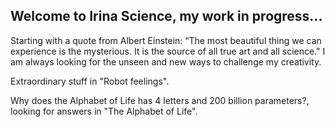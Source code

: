 ## Welcome to Irina Science, my work in progress...

Starting with a quote from Albert Einstein: “The most beautiful thing we can experience is the mysterious. It is the source of all true art and all science." I am always looking for the unseen and new ways to challenge my creativity.

Extraordinary stuff in "Robot feelings".

Why does the Alphabet of Life has 4 letters and 200 billion parameters?, looking for answers in "The Alphabet of Life".
